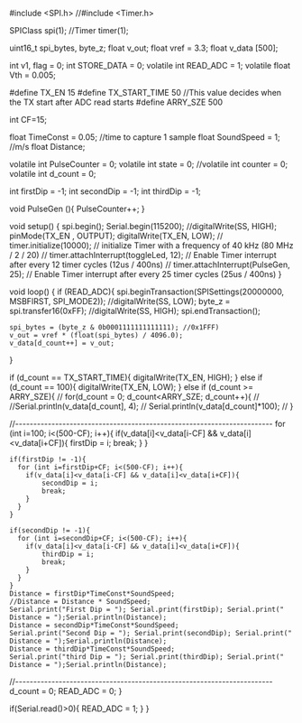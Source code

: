 #include <SPI.h>
//#include <Timer.h>

SPIClass spi(1);
//Timer timer(1);

uint16_t spi_bytes, byte_z;
float v_out;
float vref = 3.3;
float v_data [500];

int v1, flag = 0;
int STORE_DATA = 0;
volatile int READ_ADC = 1;
volatile float Vth = 0.005;

#define TX_EN 15
#define TX_START_TIME 50 //This value decides when the TX start after ADC read starts
#define ARRY_SZE 500

int CF=15;

float TimeConst = 0.05; //time to capture 1 sample
float SoundSpeed = 1; //m/s 
float Distance; 

volatile int PulseCounter = 0;
volatile int state = 0;
//volatile int counter = 0;
volatile int d_count = 0;

int firstDip = -1;
int secondDip = -1;
int thirdDip = -1;

void PulseGen (){
  PulseCounter++;
}

void setup() {
  spi.begin();
  Serial.begin(115200);
  //digitalWrite(SS, HIGH);
  pinMode(TX_EN
  , OUTPUT);
  digitalWrite(TX_EN, LOW); 
 // timer.initialize(10000); // initialize Timer with a frequency of 40 kHz (80 MHz / 2 / 20)
  //  timer.attachInterrupt(toggleLed, 12); // Enable Timer interrupt after every 12 timer cycles (12us / 400ns)
 // timer.attachInterrupt(PulseGen, 25); // Enable Timer interrupt after every 25 timer cycles (25us / 400ns)
}

void loop() {
  if (READ_ADC){
    spi.beginTransaction(SPISettings(20000000, MSBFIRST, SPI_MODE2));
    //digitalWrite(SS, LOW);
    byte_z = spi.transfer16(0xFF);
    //digitalWrite(SS, HIGH);
    spi.endTransaction();

    spi_bytes = (byte_z & 0b0001111111111111); //0x1FFF)
    v_out = vref * (float(spi_bytes) / 4096.0);
    v_data[d_count++] = v_out;
  }
  
  if (d_count == TX_START_TIME){
     digitalWrite(TX_EN, HIGH); 
  }
  else if (d_count == 100){
     digitalWrite(TX_EN, LOW); 
  }
  else if (d_count >= ARRY_SZE){
//     for(d_count = 0; d_count<ARRY_SZE; d_count++){
//       //Serial.println(v_data[d_count], 4);
//       Serial.println(v_data[d_count]*100);
//     }

//-----------------------------------------------------------------------
    for (int i=100; i<(500-CF); i++){
      if(v_data[i]<v_data[i-CF] && v_data[i]<v_data[i+CF]){
        firstDip = i;
        break;
       }
    }

    if(firstDip != -1){
      for (int i=firstDip+CF; i<(500-CF); i++){
        if(v_data[i]<v_data[i-CF] && v_data[i]<v_data[i+CF]){
            secondDip = i;
            break;
        }
      }
    }

    if(secondDip != -1){
      for (int i=secondDip+CF; i<(500-CF); i++){
        if(v_data[i]<v_data[i-CF] && v_data[i]<v_data[i+CF]){
            thirdDip = i;
            break;
        }
      }
    }
    Distance = firstDip*TimeConst*SoundSpeed;
    //Distance = Distance * SoundSpeed;
    Serial.print("First Dip = "); Serial.print(firstDip); Serial.print(" Distance = ");Serial.println(Distance);
    Distance = secondDip*TimeConst*SoundSpeed;
    Serial.print("Second Dip = "); Serial.print(secondDip); Serial.print(" Distance = ");Serial.println(Distance);
    Distance = thirdDip*TimeConst*SoundSpeed;
    Serial.print("third Dip = "); Serial.print(thirdDip); Serial.print(" Distance = ");Serial.println(Distance);
//-----------------------------------------------------------------------
    d_count = 0; 
    READ_ADC = 0;
  }
    
  if(Serial.read()>0){
    READ_ADC = 1;
  }
}
